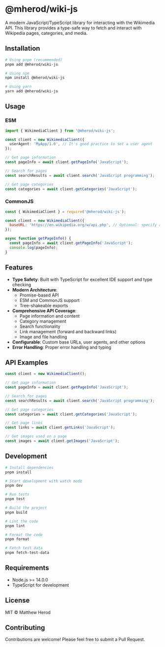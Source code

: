 # @mherod/wiki-js

A modern JavaScript/TypeScript library for interacting with the Wikimedia API. This library provides a type-safe way to fetch and interact with Wikipedia pages, categories, and media.

## Installation

```bash
# Using pnpm (recommended)
pnpm add @mherod/wiki-js

# Using npm
npm install @mherod/wiki-js

# Using yarn
yarn add @mherod/wiki-js
```

## Usage

### ESM
```typescript
import { WikimediaClient } from '@mherod/wiki-js';

const client = new WikimediaClient({
  userAgent: 'MyApp/1.0', // It's good practice to set a user agent
});

// Get page information
const pageInfo = await client.getPageInfo('JavaScript');

// Search for pages
const searchResults = await client.search('JavaScript programming');

// Get page categories
const categories = await client.getCategories('JavaScript');
```

### CommonJS
```javascript
const { WikimediaClient } = require('@mherod/wiki-js');

const client = new WikimediaClient({
  baseURL: 'https://en.wikipedia.org/w/api.php', // Optional: specify a different wiki
});

async function getPageInfo() {
  const pageInfo = await client.getPageInfo('JavaScript');
  console.log(pageInfo);
}
```

## Features

- **Type Safety**: Built with TypeScript for excellent IDE support and type checking
- **Modern Architecture**: 
  - Promise-based API
  - ESM and CommonJS support
  - Tree-shakeable exports
- **Comprehensive API Coverage**:
  - Page information and content
  - Category management
  - Search functionality
  - Link management (forward and backward links)
  - Image and file handling
- **Configurable**: Custom base URLs, user agents, and other options
- **Error Handling**: Proper error handling and typing

## API Examples

```typescript
const client = new WikimediaClient();

// Get page information
const pageInfo = await client.getPageInfo('JavaScript');

// Search for pages
const searchResults = await client.search('JavaScript programming');

// Get page categories
const categories = await client.getCategories('JavaScript');

// Get page links
const links = await client.getLinks('JavaScript');

// Get images used on a page
const images = await client.getImages('JavaScript');
```

## Development

```bash
# Install dependencies
pnpm install

# Start development with watch mode
pnpm dev

# Run tests
pnpm test

# Build the project
pnpm build

# Lint the code
pnpm lint

# Format the code
pnpm format

# Fetch test data
pnpm fetch-test-data
```

## Requirements

- Node.js >= 14.0.0
- TypeScript for development

## License

MIT © Matthew Herod

## Contributing

Contributions are welcome! Please feel free to submit a Pull Request. 
